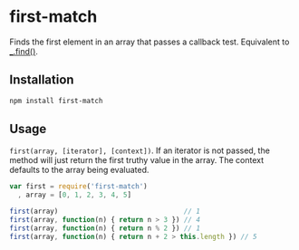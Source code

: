 # first-match #

Finds the first element in an array that passes a callback test.
Equivalent to [_.find()](http://underscorejs.org#find).

## Installation ##

``` bash
npm install first-match
```

## Usage ##

`first(array, [iterator], [context])`. If an iterator is not passed, the method
will just return the first truthy value in the array. The context defaults to
the array being evaluated.

``` javascript
var first = require('first-match')
  , array = [0, 1, 2, 3, 4, 5]

first(array)                               // 1
first(array, function(n) { return n > 3 }) // 4
first(array, function(n) { return n % 2 }) // 1
first(array, function(n) { return n + 2 > this.length }) // 5
```